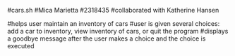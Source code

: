 #cars.sh
#Mica Marietta
#2318435
#collaborated with Katherine Hansen


#helps user maintain an inventory of cars
#user is given several choices: add a car to inventory, view inventory of cars, or quit the program
#displays a goodbye message after the user makes a choice and the choice is executed

